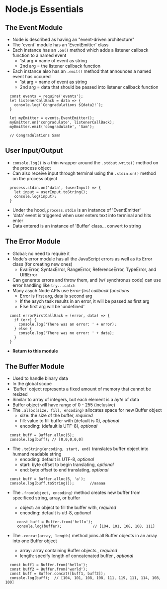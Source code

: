 # Node.js Essentials

## The Event Module
  - Node is described as having an "event-driven architecture"
  - The 'event' module has an 'EventEmitter' class
  - Each instance has an ```.on()``` method which adds a listener callback function to a named event
    - 1st arg = name of event as string
    - 2nd arg = the listener callback function
  - Each instance also has an ```.emit()``` method that announces a named event has occured
    - 1st arg = name of event as string
    - 2nd arg = data that should be passed into listener callback function

  ```Js
    const events = require('events');
    let listenerCallBack = data => {
      console.log(`Congradulations ${data}!`);
    }
    
    let myEmitter = events.EventEmitter();
    myEmitter.on('congradulate', listenerCallBack);
    myEmitter.emit('congradulate', 'Sam');
    
    // Congradulations Sam!
  ```
  
## User Input/Output
  - ```console.log()``` is a thin wrapper around the ```.stdout.write()``` method on the process object
  - Can also receive input through terminal using the ```.stdin.on()``` method on the process object
  ```Js
    process.stdin.on('data', (userInput) => {
      let input = userInput.toString();
      console.log(input);
    }
  ```
  - Under the hood, ```process.stdin``` is an instance of 'EventEmitter'
  - 'data' event is triggered when user enters text into terminal and hits enter
  - Data entered is an instance of 'Buffer' class... convert to string

## The Error Module
  - Global; no need to require it
  - Node's error module has all the JavaScript errors as well as its Error class (for creating new ones)
    - EvalError, SyntaxError, RangeError, ReferenceError, TypeError, and URIError
  - Can generate errors and throw them, and (w/ synchronus code) can use error handling like ```try...catch```
  - Many asych Node APIs use *Error-first callback functions*
    - Error is first arg, data is second arg
    - If the asych task results in an error, it will be passed as first arg
    - Else first arg will be 'undefined'
  ```Js
    const errorFirstCallBack = (error, data) => {
      if (err) {
        console.log('There was an error: ' + error);
      } else {
        console.log('There was no error: ' + data);
      }
    }
  ```
  - **Return to this module**
  
## The Buffer Module
  - Used to handle binary data
  - In the global scope
  - 'Buffer' object represents a fixed amount of memory that cannot be resized
  - Similar to array of integers, but each element is a *byte* of data
  - Buffer object will have range of 0 - 255 (inclusive)
  - The ```.alloc(size, fill, encoding)``` allocates space for new Buffer object
    - size: the size of the buffer, *required*
    - fill: value to fill buffer with (default is 0), *optional*
    - encoding: (default is UTF-8), *optional*
  ```Js
    const buff = Buffer.alloc(5);
    console.log(buff); // [0,0,0,0,0]
  ```
  
  - The ```.toString(encoding, start, end)``` translates buffer object into humand readable string
    - encoding: default is UTF-8, *optional*
    - start: byte offset to begin translating, *optional*
    - end: byte offset to end translating, *optional*
  ```Js
    const buff = Buffer.alloc(5, 'a');
    console.log(buff.toString());       //aaaaa
  ```
  
  - The ```.from(object, encoding)``` method creates new buffer from specificed string, array, or buffer
    - object: an object to fill the buffer with, *required*
    - encoding: default is utf-8, *optional*
    ```Js
      const buff = Buffer.from('hello');
      console.log(buffer);              // [104, 101, 108, 108, 111]
    ```
    
  - The ```.concat(array, length)``` method joins all Buffer objects in an array into one Buffer object
    - array: array containing Buffer objects , *required*
    - length: specify length of concatenated buffer , *optional*
  ```Js
    const buff1 = Buffer.from('hello');
    const buff2 = Buffer.from('world');
    const buff = Buffer.concat([buff1, buff2]);
    console.log(buff);  // [104, 101, 108, 108, 111, 119, 111, 114, 108, 100]
  ```
